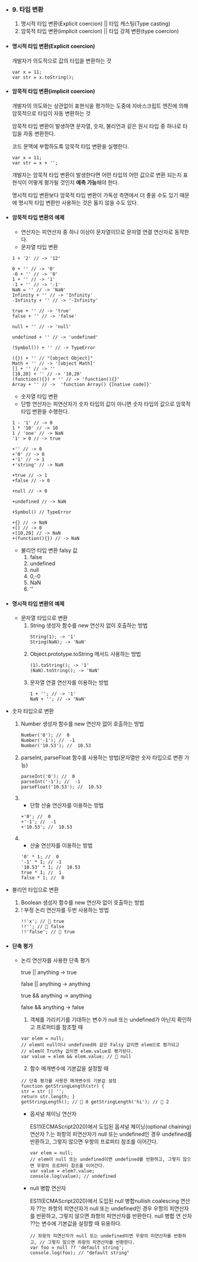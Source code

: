 - ### 9. 타입 변환
   1. 명시적 타입 변환(Explicit coercion) || 타입 캐스팅(Type casting)
   2. 암묵적 타입 변환(implicit coercion) || 타입 강제 변환(type coercion)
  
- #### 명시적 타입 변환(Explicit coercion)
   개발자가 의도적으로 값의 타입을 변환하는 것
   
  ```
  var x = 11;
  var str = x.toString();
  ```

- #### 암묵적 타입 변환(implicit coercion)
   개발자의 의도와는 상관없이 표현식을 평가하는 도중에 자바스크립트 엔진에 의해 암묵적으로 타입이 자동 변환하는 것
  
  암묵적 타입 변환이 발생하면 문자열, 숫자, 불리언과 같은 원시 타입 중 하나로 타입을 자동 변환한다.
  
  코드 문맥에 부합하도록 암묵적 타입 변환을 실행한다.
  
  ```
  var x = 11;
  var str = x + '';
  ```

  개발자는 암묵적 타입 변환이 발생한다면 어떤 타입의 어떤 값으로 변환 되는지 표현식이 어떻게 평가될 것인지 <strong>예측 가능</strong>해야 한다.
  
  명시적 타입 변환보다 암묵적 타입 변환이 가독성 측면에서 더 좋을 수도 있기 때문에 명시적 타입 변환만 사용하는 것은 옳지 않을 수도 있다.

- #### 암묵적 타입 변환의 예제
  + 연산자는 피연산자 중 하나 이상이 문자열이므로 문자열 연결 연산자로 동작한다.
  - 문자열 타입 변환
  ```
  1 + '2' // -> '12'

  0 + '' // -> '0'
  -0 + '' // -> '0'
  1 + '' // -> '1'
  -1 + '' // -> '-1'
  NaN = '' // -> 'NaN'
  Infinity + '' // -> 'Infinity'
  -Infinity + '' // -> '-Infinity'

  true + '' // -> 'true'
  false + '' // -> 'false'

  null + '' // -> 'null'

  undefined + '' // -> 'undefined'

  (Symbol()) + '' // -> TypeError

  ({}) + '' // "[object Object]"
  Math + '' // -> '[object Math]'
  [] + '' // -> ''
  [10,20] + '' // -> '10,20'
  (function(){}) + '' // -> 'function(){}'
  Array + '' // ->  'function Array() {[native code]}'
  ```
  - 숫자열 타입 변환
   + 단항 연산자는 피연산자가 숫자 타입의 값이 아니면 숫자 타입의 값으로 암묵적 타입 변환을 수행한다.
  ```
  1 - '1' // -> 0
  1 * '10' // -> 10
  1 / 'one' // -> NaN
  '1' > 0 // -> true

  +'' // -> 0
  +'0' // -> 0
  +'1' // -> 1
  +'string' // -> NaN

  +true // -> 1
  +false // -> 0

  +null // -> 0

  +undefined // -> NaN

  +Symbol() // TypeError

  +{} // -> NaN
  +[] // -> 0
  +[10,20] // -> NaN
  +(function(){}) // -> NaN

  ```

  - 불리언 타입 변환
    falsy 값
    1. false
    2. undefined
    3. null
    4. 0,-0
    5. NaN
    6. ''
   
 - #### 명시적 타입 변환의 예제
   - 문자열 타입으로 변환
     1. String 생성자 함수를 new 연산자 없이 호출하는 방법
        ```
        String(1); -> '1'
        String(NaN); -> 'NaN'
        ```  
     2. Object.prototype.toString 메서드 사용하는 방법
        ```
        (1).toString(); -> '1'
        (NaN).toString(); -> 'NaN'        
        ```
     3. 문자열 연결 연산자를 이용하는 방법
        ```
        1 + ''; // -> '1'
        NaN + ''; // -> 'NaN'
        ```
  - 숫자 타입으로 변환
      1. Number 생성자 함수를 new 연산자 없이 호출하는 방법
          ```
          Number('0'); //  0
          Number('-1'); //  -1
          Number('10.53'); //  10.53
          ```
      2. parseInt, parseFloat 함수를 사용하는 방법(문자열만 숫자 타입으로 변환 가능)
         ```
         parseInt('0'); //  0
         parseInt('-1'); //  -1
         parseFloat('10.53'); //  10.53
         ```
      3. + 단항 산술 연산자를 이용하는 방법
         ```
         +'0'; //  0
         +'-1'; //  -1
         +'10.53'; //  10.53
         ```
      4. * 산술 연산자를 이용하는 방법
         ```
         '0' * 1; //  0
         '-1' * 1; // -1
         '10.53' * 1; //  10.53
         true * 1; //  1
         false * 1; //  0
         ```

  - 불리언 타입으로 변환
      1. Boolean 생성자 함수를 new 연산자 없이 호출하는 방법
      2. ! 부정 논리 연산자를 두번 사용하는 방법
         ```
         !!'x'; //  true
         !!''; //  false
         !!'false'; //  true
         ```
- #### 단축 평가
  - 논리 연산자를 사용한 단축 평가
    
    true || anything -> true
    
    false || anything -> anything
    
    true && anything -> anything
    
    false && anything -> false

  
    1. 객체를 가리키기를 기대하는 변수가 null 또는 undefined가 아닌지 확인하고 프로퍼티를 참조할 때
 
    ```
    var elem = null;
    // elem이 null이나 undefined와 같은 Falsy 값이면 elem으로 평가되고
    // elem이 Truthy 값이면 elem.value로 평가된다.
    var value = elem && elem.value; //  null
    ```
    2. 함수 매개변수에 기본값을 설정할 때
     
    ```
    // 단축 평가를 사용한 매개변수의 기본값 설정
    function getStringLength(str) {
    str = str || '';
    return str.length; }
    getStringLength(); //  0 getStringLength('hi'); //  2
    ```

    - 옵셔널 체이닝 연산자
      
      ES11(ECMAScript2020)에서 도입된 옵셔널 체이닝(optional chaining) 연산자 ?.는 좌항의 피연산자가 null 또는
      undefined인 경우 undefined를 반환하고, 그렇지 않으면 우항의 프로퍼티 참조를 이어간다.
      ```
      var elem = null;
      // elem이 null 또는 undefined이면 undefined를 반환하고, 그렇지 않으면 우항의 프로퍼티 참조를 이어간다.
      var value = elem?.value;
      console.log(value); // undefined
      ```

    - null 병합 연산자
      
      ES11(ECMAScript2020)에서 도입된 null 병합nullish coalescing 연산자 ??는 좌항의 피연산자가 null 또는 undefined인 경우 우항의 피연산자를 반환하고, 그렇지 않으면 좌항의 피연산자를 반환한다. null 병합 연 산자 ??는 변수에 기본값을 설정할 때 유용하다.

      ```
      // 좌항의 피연산자가 null 또는 undefined이면 우항의 피연산자를 반환하고, // 그렇지 않으면 좌항의 피연산자를 반환한다.
      var foo = null ?? 'default string';
      console.log(foo); // "default string"
      ```
